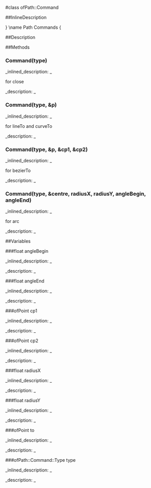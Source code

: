 #class ofPath::Command


<!--
_visible: True_
_advanced: False_
_istemplated: False_
_extends: _
-->

##InlineDescription

\}
\name Path Commands
\{





##Description





##Methods



### Command(type)

<!--
_syntax: Command(type)_
_name: Command_
_returns: _
_returns_description: _
_parameters: ofPath::Command::Type type_
_access: public_
_version_started: 0.9.0_
_version_deprecated: _
_summary: _
_constant: False_
_static: False_
_visible: True_
_advanced: False_
-->

_inlined_description: _

for close





_description: _







<!----------------------------------------------------------------------------->

### Command(type, &p)

<!--
_syntax: Command(type, &p)_
_name: Command_
_returns: _
_returns_description: _
_parameters: ofPath::Command::Type type, const glm::vec3 &p_
_access: public_
_version_started: 0.9.0_
_version_deprecated: _
_summary: _
_constant: False_
_static: False_
_visible: True_
_advanced: False_
-->

_inlined_description: _

for lineTo and curveTo





_description: _







<!----------------------------------------------------------------------------->

### Command(type, &p, &cp1, &cp2)

<!--
_syntax: Command(type, &p, &cp1, &cp2)_
_name: Command_
_returns: _
_returns_description: _
_parameters: ofPath::Command::Type type, const glm::vec3 &p, const glm::vec3 &cp1, const glm::vec3 &cp2_
_access: public_
_version_started: 0.9.0_
_version_deprecated: _
_summary: _
_constant: False_
_static: False_
_visible: True_
_advanced: False_
-->

_inlined_description: _

for bezierTo





_description: _







<!----------------------------------------------------------------------------->

### Command(type, &centre, radiusX, radiusY, angleBegin, angleEnd)

<!--
_syntax: Command(type, &centre, radiusX, radiusY, angleBegin, angleEnd)_
_name: Command_
_returns: _
_returns_description: _
_parameters: ofPath::Command::Type type, const glm::vec3 &centre, float radiusX, float radiusY, float angleBegin, float angleEnd_
_access: public_
_version_started: 0.9.0_
_version_deprecated: _
_summary: _
_constant: False_
_static: False_
_visible: True_
_advanced: False_
-->

_inlined_description: _

for arc





_description: _







<!----------------------------------------------------------------------------->

##Variables



###float angleBegin

<!--
_name: angleBegin_
_type: float_
_access: public_
_version_started: 0.9.0_
_version_deprecated: _
_summary: _
_visible: True_
_constant: False_
_advanced: False_
-->

_inlined_description: _







_description: _







<!----------------------------------------------------------------------------->

###float angleEnd

<!--
_name: angleEnd_
_type: float_
_access: public_
_version_started: 0.9.0_
_version_deprecated: _
_summary: _
_visible: True_
_constant: False_
_advanced: False_
-->

_inlined_description: _







_description: _







<!----------------------------------------------------------------------------->

###ofPoint cp1

<!--
_name: cp1_
_type: ofPoint_
_access: public_
_version_started: 0.9.0_
_version_deprecated: _
_summary: _
_visible: True_
_constant: False_
_advanced: False_
-->

_inlined_description: _







_description: _







<!----------------------------------------------------------------------------->

###ofPoint cp2

<!--
_name: cp2_
_type: ofPoint_
_access: public_
_version_started: 0.9.0_
_version_deprecated: _
_summary: _
_visible: True_
_constant: False_
_advanced: False_
-->

_inlined_description: _







_description: _







<!----------------------------------------------------------------------------->

###float radiusX

<!--
_name: radiusX_
_type: float_
_access: public_
_version_started: 0.9.0_
_version_deprecated: _
_summary: _
_visible: True_
_constant: False_
_advanced: False_
-->

_inlined_description: _







_description: _







<!----------------------------------------------------------------------------->

###float radiusY

<!--
_name: radiusY_
_type: float_
_access: public_
_version_started: 0.9.0_
_version_deprecated: _
_summary: _
_visible: True_
_constant: False_
_advanced: False_
-->

_inlined_description: _







_description: _







<!----------------------------------------------------------------------------->

###ofPoint to

<!--
_name: to_
_type: ofPoint_
_access: public_
_version_started: 0.9.0_
_version_deprecated: _
_summary: _
_visible: True_
_constant: False_
_advanced: False_
-->

_inlined_description: _







_description: _







<!----------------------------------------------------------------------------->

###ofPath::Command::Type type

<!--
_name: type_
_type: ofPath::Command::Type_
_access: public_
_version_started: 0.9.0_
_version_deprecated: _
_summary: _
_visible: True_
_constant: False_
_advanced: False_
-->

_inlined_description: _







_description: _







<!----------------------------------------------------------------------------->

